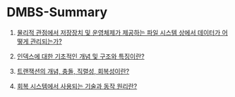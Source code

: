 # DMBS-Summary

1. [물리적 관점에서 저장장치 및 운영체제가 제공하는 파일 시스템 상에서 데이터가 어떻게 관리되는가?](https://github.com/ADRENALINEGENERATOR/DBMS-Summary/tree/main/1)

2. [인덱스에 대한 기초적인 개념 및 구조와 특징이란?](#)

3. [트랜잭션의 개념, 충돌, 직렬성, 회복성이란?](#)

4. [회복 시스템에서 사용되는 기술과 동작 원리란?](#)